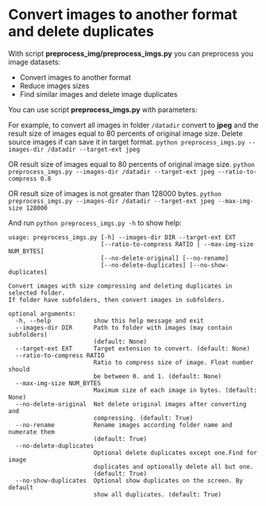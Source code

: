 # Convert images to another format and delete duplicates

With script **preprocess_img/preprocess_imgs.py** 
you can preprocess you image datasets:
 - Convert images to another format
 - Reduce images sizes
 - Find similar images and delete image duplicates 

You can use script **preprocess_imgs.py** with parameters:

For example, to convert all images in folder `/datadir` convert to **jpeg** and the result size of images
equal to 80 percents of original image size. Delete source images if can save it in target format.
`python preprocess_imgs.py --images-dir /datadir --target-ext jpeg`

OR result size of images equal to 80 percents of original image size. 
`python preprocess_imgs.py --images-dir /datadir --target-ext jpeg --ratio-to-compress 0.8`

OR result size of images is not greater than 128000 bytes. 
`python preprocess_imgs.py --images-dir /datadir --target-ext jpeg --max-img-size 128000`

And run `python preprocess_imgs.py -h` to show help:

```
usage: preprocess_imgs.py [-h] --images-dir DIR --target-ext EXT
                          [--ratio-to-compress RATIO | --max-img-size NUM_BYTES]
                          [--no-delete-original] [--no-rename]
                          [--no-delete-duplicates] [--no-show-duplicates]

Convert images with size compressing and deleting duplicates in selected folder.
If folder have subfolders, then convert images in subfolders.

optional arguments:
  -h, --help            show this help message and exit
  --images-dir DIR      Path to folder with images (may contain subfolders)
                        (default: None)
  --target-ext EXT      Target extension to convert. (default: None)
  --ratio-to-compress RATIO
                        Ratio to compress size of image. Float number should
                        be between 0. and 1. (default: None)
  --max-img-size NUM_BYTES
                        Maximum size of each image in bytes. (default: None)
  --no-delete-original  Not delete original images after converting and
                        compressing. (default: True)
  --no-rename           Rename images according folder name and numerate them
                        (default: True)
  --no-delete-duplicates
                        Optional delete duplicates except one.Find for image
                        duplicates and optionally delete all but one.
                        (default: True)
  --no-show-duplicates  Optional show duplicates on the screen. By default
                        show all duplicates. (default: True)
```